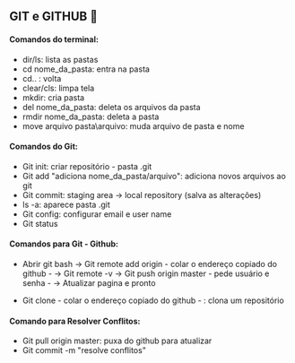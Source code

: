 ## GIT e GITHUB :open_file_folder:

#### Comandos do terminal:

- dir/ls: lista as pastas 
- cd  nome_da_pasta: entra na pasta 
- cd.. : volta 
- clear/cls: limpa tela 
- mkdir: cria pasta
- del  nome_da_pasta: deleta os arquivos da pasta
- rmdir nome_da_pasta: deleta a pasta 
- move arquivo pasta\arquivo: muda arquivo de pasta e nome 

#### Comandos do Git:

- Git init: criar repositório - pasta .git
- Git add "adiciona nome_da_pasta/arquivo": adiciona novos arquivos ao git 
- Git commit: staging area -> local repository (salva as alterações)
- ls -a: aparece pasta .git 
- Git config: configurar email e user name 
- Git status

#### Comandos para Git - Github:

- Abrir git bash  &rarr; Git remote add origin - colar o endereço copiado do github - &rarr; Git remote -v &rarr; Git push origin master -  pede usuário e senha - &rarr; Atualizar pagina e pronto

- Git clone - colar o endereço copiado do github - : clona um repositório 

#### Comando para Resolver Conflitos:

- Git pull origin master: puxa do github para atualizar 
- Git commit -m "resolve conflitos"